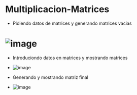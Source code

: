 # Multiplicacion-Matrices

- Pidiendo datos de matrices y generando matrices vacias
# ![image](https://user-images.githubusercontent.com/66254573/121457683-aca45080-c96d-11eb-80df-b30b50b70820.png)
- Introduciondo datos en matrices y mostrando matrices
* ![image](https://user-images.githubusercontent.com/66254573/121457767-d2315a00-c96d-11eb-9cbd-1bb94313f173.png)
- Generando y mostrando matriz final
* ![image](https://user-images.githubusercontent.com/66254573/121457816-eaa17480-c96d-11eb-8793-034e836033e7.png)

